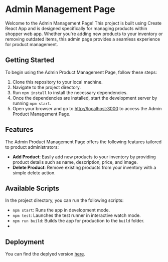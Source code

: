 # Admin Management Page

Welcome to the Admin  Management Page! This project is built using Create React App and is designed specifically for managing products within shopper web app. Whether you're adding new products to your inventory or removing outdated items, this admin page provides a seamless experience for product management.

## Getting Started

To begin using the Admin Product Management Page, follow these steps:

1. Clone this repository to your local machine.
2. Navigate to the project directory.
3. Run `npm install` to install the necessary dependencies.
4. Once the dependencies are installed, start the development server by running `npm start`.
5. Open your browser and go to [http://localhost:3000](http://localhost:3000) to access the Admin Product Management Page.

## Features

The Admin Product Management Page offers the following features tailored to product administrators:

- **Add Product**: Easily add new products to your inventory by providing product details such as name, description, price, and image.
- **Delete Product**: Remove existing products from your inventory with a simple delete action.

## Available Scripts

In the project directory, you can run the following scripts:

- `npm start`: Runs the app in development mode.
- `npm test`: Launches the test runner in interactive watch mode.
- `npm run build`: Builds the app for production to the `build` folder.
- 
## Deployment

You can find the deplyed version [here](https://shopper-admin-rust.vercel.app/addproduct).
